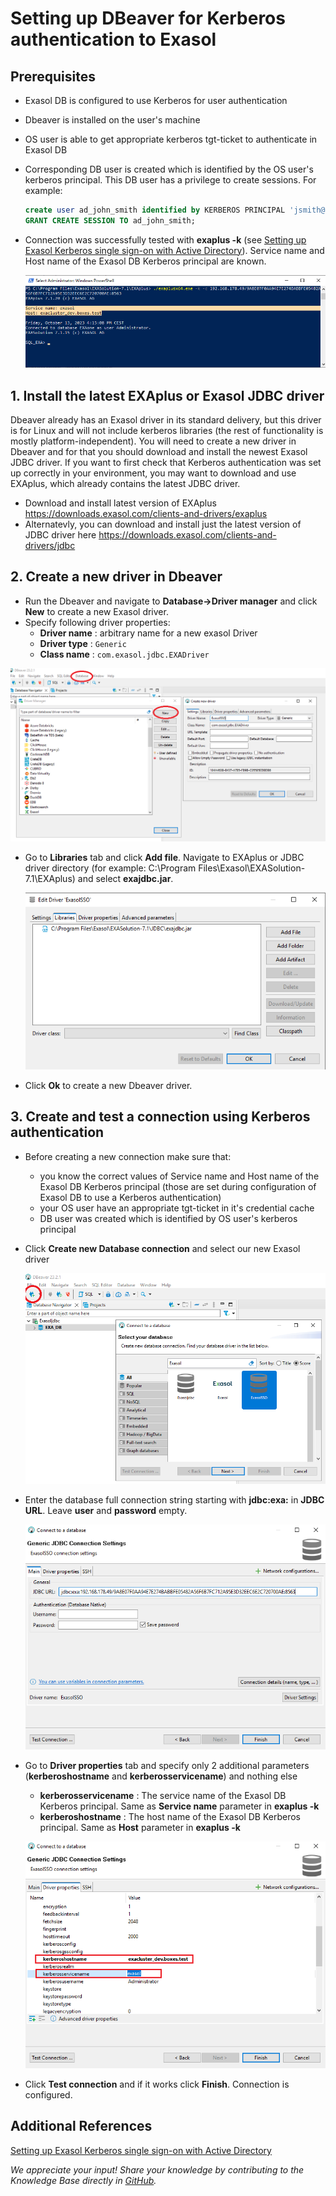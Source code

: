 # Setting up DBeaver for Kerberos authentication to Exasol
## Prerequisites
* Exasol DB is configured to use Kerberos for user authentication
* Dbeaver is installed on the user's machine
* OS user is able to get appropriate kerberos tgt-ticket to authenticate in Exasol DB
* Corresponding DB user is created which is identified by the OS user's kerberos principal. This DB user has a privilege to create sessions. For example:

  ```sql
  create user ad_john_smith identified by KERBEROS PRINCIPAL 'jsmith@BOXES.TEST';
  GRANT CREATE SESSION TO ad_john_smith;
  ```

* Connection was successfully tested with **exaplus -k** (see [Setting up Exasol Kerberos single sign-on with Active Directory](https://exasol.my.site.com/s/article/Setting-up-Exasol-Kerberos-single-sign-on-with-Active-Directory?language=en_US)). Service name and Host name of the Exasol DB Kerberos principal are known.

  ![](images/dbeaver-kerberos-authentication_screenshot_1.png)

## 1. Install the latest EXAplus or Exasol JDBC driver 
Dbeaver already has an Exasol driver in its standard delivery, but this driver is for Linux and will not include kerberos libraries (the rest of functionality is mostly platform-independent).
You will need to create a new driver in Dbeaver and for that you should download and install the newest Exasol JDBC driver.
If you want to first check that Kerberos authentication was set up correctly in your environment, you may want to download and use EXAplus, which already contains the latest JDBC driver.

* Download and install latest version of EXAplus https://downloads.exasol.com/clients-and-drivers/exaplus
* Alternatevly, you can download and install just the latest version of JDBC driver here https://downloads.exasol.com/clients-and-drivers/jdbc 

## 2. Create a new driver in Dbeaver
* Run the Dbeaver and navigate to **Database->Driver manager** and click **New** to create a new Exasol driver.
* Specify following driver properties:
  * **Driver name** : arbitrary name for a new exasol Driver  
  * **Driver type** : ```Generic```  
  * **Class name** : ```com.exasol.jdbc.EXADriver```  

![](images/dbeaver-kerberos-authentication_screenshot_2.png)

* Go to **Libraries** tab and click **Add file**. Navigate to EXAplus or JDBC driver directory (for example: C:\Program Files\Exasol\EXASolution-7.1\EXAplus) and select **exajdbc.jar**.

  ![](images/dbeaver-kerberos-authentication_screenshot_3.png)

* Click **Ok** to create a new Dbeaver driver.

## 3. Create and test a connection using Kerberos authentication
* Before creating a new connection make sure that:
  * you know the correct values of Service name and Host name of the Exasol DB Kerberos principal (those are set during configuration of Exasol DB to use a Kerberos authentication)  
  * your OS user have an appropriate tgt-ticket in it's credential cache  
  * DB user was created which is identified by OS user's kerberos principal  

* Click **Create new Database connection** and select our new Exasol driver
  
  ![](images/dbeaver-kerberos-authentication_screenshot_4.png)

* Enter the database full connection string starting with **jdbc:exa:** in **JDBC URL**. Leave **user** and **password** empty.

  ![](images/dbeaver-kerberos-authentication_screenshot_5.png)

* Go to **Driver properties** tab and specify only 2 additional parameters (**kerberoshostname** and **kerberosservicename**) and nothing else
  * **kerberosservicename** : The service name of the Exasol DB Kerberos principal. Same as **Service name** parameter in **exaplus -k**  
  * **kerberoshostname** : The host name of the Exasol DB Kerberos principal. Same as **Host** parameter in **exaplus -k**  

  ![](images/dbeaver-kerberos-authentication_screenshot_6.png)

* Click **Test connection** and if it works click **Finish**. Connection is configured.

## Additional References

[Setting up Exasol Kerberos single sign-on with Active Directory](https://exasol.my.site.com/s/article/Setting-up-Exasol-Kerberos-single-sign-on-with-Active-Directory?language=en_US)

*We appreciate your input! Share your knowledge by contributing to the Knowledge Base directly in [GitHub](https://github.com/exasol/public-knowledgebase).* 